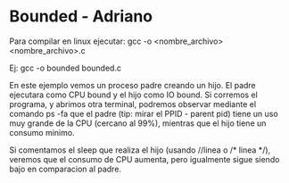 Bounded - Adriano
===============

Para compilar en linux ejecutar:
gcc -o <nombre_archivo> <nombre_archivo>.c

Ej: gcc -o bounded bounded.c

En este ejemplo vemos un proceso padre creando un hijo. El padre ejecutara como CPU bound y el hijo como IO bound. Si corremos el programa, y abrimos otra terminal, podremos observar mediante el comando ps -fa que el padre (tip: mirar el PPID - parent pid) tiene un uso muy grande de la CPU (cercano al 99%), mientras que el hijo tiene un consumo minimo.

Si comentamos el sleep que realiza el hijo (usando //linea o /* linea */), veremos que el consumo de CPU aumenta, pero igualmente sigue siendo bajo en comparacion al padre.
